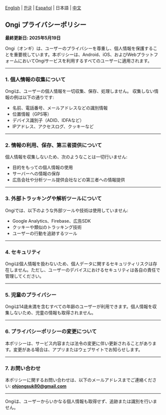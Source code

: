[English](./ongi_privacy.md) | [한글](./ongi_privacy.ko.md) | [Español](./ongi_privacy.es.md) | 日本語 | [中文](./ongi_privacy.zh.md)

## **Ongi プライバシーポリシー**

**最終更新日: 2025年5月19日**

Ongi（オンギ）は、ユーザーのプライバシーを尊重し、個人情報を保護することを重要視しています。本ポリシーは、Android、iOS、およびWebプラットフォームにおいてOngiサービスを利用するすべてのユーザーに適用されます。

---

### 1. 個人情報の収集について

Ongiは、ユーザーの個人情報を一切収集、保存、処理しません。
収集しない情報の例は以下の通りです:

* 名前、電話番号、メールアドレスなどの識別情報
* 位置情報（GPS等）
* デバイス識別子（ADID、IDFAなど）
* IPアドレス、アクセスログ、クッキーなど

---

### 2. 情報の利用、保存、第三者提供について

個人情報を収集しないため、次のようなことは一切行いません:

* 目的をもっての個人情報の使用
* サーバーへの情報の保存
* 広告会社や分析ツール提供会社などの第三者への情報提供

---

### 3. 外部トラッキングや解析ツールについて

Ongiでは、以下のような外部ツールや技術は使用していません:

* Google Analytics、Firebase、広告SDK
* クッキーや類似のトラッキング技術
* ユーザーの行動を追跡するツール

---

### 4. セキュリティ

Ongiは個人情報を扱わないため、個人データに関するセキュリティリスクは存在しません。ただし、ユーザーのデバイスにおけるセキュリティは各自の責任で管理してください。

---

### 5. 児童のプライバシー

Ongiは14歳未満を含むすべての年齢のユーザーが利用できます。個人情報を収集しないため、児童の情報も取得されません。

---

### 6. プライバシーポリシーの変更について

本ポリシーは、サービス内容または法令の変更に伴い更新されることがあります。変更がある場合は、アプリまたはウェブサイトでお知らせします。

---

### 7. お問い合わせ

本ポリシーに関するお問い合わせは、以下のメールアドレスまでご連絡ください: **ohjongsuk80@gmail.com**

---

Ongiは、ユーザーからいかなる個人情報も取得せず、追跡または識別を行いません。
